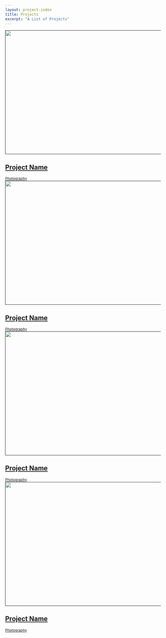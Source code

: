 ```yaml
---
layout: project-index
title: Projects
excerpt: "A List of Projects"
---
```

<link rel="stylesheet" href="asset/css/research/style.css">
<div class="site-content">
   <div class="demo demo-1">
      <div class="project-list">
         <div class="project">
            <div class="project__card">
               <a href="" class="project__image"><img src="http://unsplash.it/600/400?image=189" width=600 height=400 alt=""></a>
               <div class="project__detail">
                  <h2 class="project__title"><a href="#">Project Name</a></h2>
                  <small class="project__category"><a href="#">Photography</a></small>
               </div>
            </div>
         </div>
         <div class="project">
            <div class="project__card">
               <a href="" class="project__image"><img src="http://unsplash.it/600/400?image=129" width=600 height=400 alt=""></a>
               <div class="project__detail">
                  <h2 class="project__title"><a href="#">Project Name</a></h2>
                  <small class="project__category"><a href="#">Photography</a></small>
               </div>
            </div>
         </div>
         <div class="project">
            <div class="project__card">
               <a href="" class="project__image"><img src="http://unsplash.it/600/400?image=119" width=600 height=400 alt=""></a>
               <div class="project__detail">
                  <h2 class="project__title"><a href="#">Project Name</a></h2>
                  <small class="project__category"><a href="#">Photography</a></small>
               </div>
            </div>
         </div>
         <div class="project">
            <div class="project__card">
               <a href="" class="project__image"><img src="http://unsplash.it/600/400?image=89" width=600 height=400 alt=""></a>
               <div class="project__detail">
                  <h2 class="project__title"><a href="#">Project Name</a></h2>
                  <small class="project__category"><a href="#">Photography</a></small>
               </div>
            </div>
         </div>
      </div>
   </div>
</div>
<script src="http://ajax.googleapis.com/ajax/libs/jquery/1.12.0/jquery.min.js"></script>
<script>window.jQuery || document.write('<script src="js/vendor/jquery-1.12.1.min.js"><\\/script>')</script>
<!-- Place this tag right after the last button or just before your close body tag. -->
<script async defer id="github-bjs" src="https://buttons.github.io/buttons.js"></script>
<script>window.twttr = (function(d, s, id) {
   var js, fjs = d.getElementsByTagName(s)[0],
     t = window.twttr || {};
   if (d.getElementById(id)) return t;
   js = d.createElement(s);
   js.id = id;
   js.src = "https://platform.twitter.com/widgets.js";
   fjs.parentNode.insertBefore(js, fjs);
   
   t._e = [];
   t.ready = function(f) {
     t._e.push(f);
   };
   
   return t;
   }(document, "script", "twitter-wjs"));
</script>
<script src="asset/js/plugins/jquery.hover3d.js" ></script>
<script>
   $(document).ready(function(){
   	$(".project").hover3d({
   		selector: ".project__card"
   	});
   
   	$(".movie").hover3d({
   		selector: ".movie__card",
   		shine: true,
   		sensitivity: 20,
   	});
   });
   
</script>
